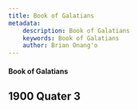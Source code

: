 ```yaml
---
title: Book of Galatians
metadata:
    description: Book of Galatians
    keywords: Book of Galatians
    author: Brian Onang'o
---
```


#### Book of Galatians

## 1900 Quater 3
